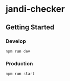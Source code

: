 # jandi-checker

## Getting Started

### Develop

```
npm run dev
```

### Production

```
npm run start
```
